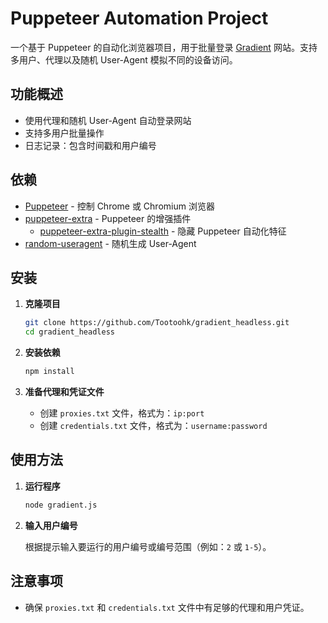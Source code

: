 # Puppeteer Automation Project

一个基于 Puppeteer 的自动化浏览器项目，用于批量登录 [Gradient](https://app.gradient.network/) 网站。支持多用户、代理以及随机 User-Agent 模拟不同的设备访问。

## 功能概述

- 使用代理和随机 User-Agent 自动登录网站
- 支持多用户批量操作
- 日志记录：包含时间戳和用户编号

## 依赖

- [Puppeteer](https://pptr.dev/) - 控制 Chrome 或 Chromium 浏览器
- [puppeteer-extra](https://github.com/berstend/puppeteer-extra) - Puppeteer 的增强插件
  - [puppeteer-extra-plugin-stealth](https://github.com/berstend/puppeteer-extra/tree/master/packages/puppeteer-extra-plugin-stealth) - 隐藏 Puppeteer 自动化特征
- [random-useragent](https://github.com/skratchdot/random-useragent) - 随机生成 User-Agent

## 安装

1. **克隆项目**

   ```bash
   git clone https://github.com/Tootoohk/gradient_headless.git
   cd gradient_headless
   ```

2. **安装依赖**

   ```bash
   npm install
   ```

3. **准备代理和凭证文件**

   - 创建 `proxies.txt` 文件，格式为：`ip:port`
   - 创建 `credentials.txt` 文件，格式为：`username:password`

## 使用方法

1. **运行程序**

   ```bash
   node gradient.js
   ```

2. **输入用户编号**

   根据提示输入要运行的用户编号或编号范围（例如：`2` 或 `1-5`）。

## 注意事项

- 确保 `proxies.txt` 和 `credentials.txt` 文件中有足够的代理和用户凭证。
